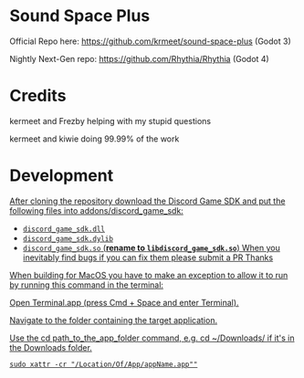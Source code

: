 # Sound Space Plus

Official Repo here: https://github.com/krmeet/sound-space-plus (Godot 3)

Nightly Next-Gen repo: https://github.com/Rhythia/Rhythia (Godot 4)

# Credits 
  kermeet and Frezby helping with my stupid questions 
  
  kermeet and kiwie doing 99.99% of the work 

# Development <a href="dev-title" id="dev"/>
After cloning the repository download the Discord Game SDK and put the following files into addons/discord_game_sdk:  
- `discord_game_sdk.dll`  
- `discord_game_sdk.dylib`  
- `discord_game_sdk.so` (__rename to `libdiscord_game_sdk.so`__)
  When you inevitably find bugs if you can fix them please submit a PR Thanks 


When building for MacOS you have to make an exception to allow it to run by running this command in the terminal: 

 Open Terminal.app (press Cmd + Space and enter Terminal).

 Navigate to the folder containing the target application.

 Use the cd path_to_the_app_folder command, e.g. cd ~/Downloads/ if it's in the Downloads folder.
    
 `sudo xattr -cr "/Location/Of/App/appName.app""`

